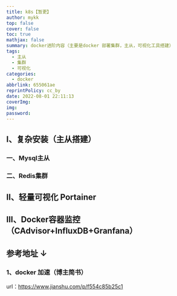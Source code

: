 ```yaml
---
title: k8s【暂更】
author: mykk
top: false
cover: false
toc: true
mathjax: false
summary: docker进阶内容（主要是docker 部署集群，主从，可视化工具搭建）
tags:
  - 主从
  - 集群
  - 可视化
categories:
  - docker
abbrlink: 655061ae
reprintPolicy: cc_by
date: 2022-08-01 22:11:13
coverImg:
img:
password:
---
```








## Ⅰ、复杂安装（主从搭建）



### 一、Mysql主从



### 二、Redis集群



## Ⅱ、轻量可视化 Portainer





## Ⅲ、Docker容器监控（CAdvisor+InfluxDB+Granfana）







## 参考地址 ↓



### 1、docker 加速（博主简书）

url：https://www.jianshu.com/p/f554c85b25c1









